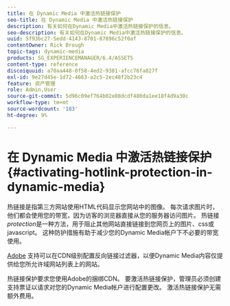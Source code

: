 ```yaml
---
title: 在 Dynamic Media 中激活热链接保护
seo-title: 在 Dynamic Media 中激活热链接保护
description: 有关如何在Dynamic Media中激活热链接保护的信息。
seo-description: 有关如何在Dynamic Media中激活热链接保护的信息。
uuid: 5f93bc27-5edd-4143-8701-87896c52f0af
contentOwner: Rick Brough
topic-tags: dynamic-media
products: SG_EXPERIENCEMANAGER/6.4/ASSETS
content-type: reference
discoiquuid: a70aa448-0f58-4ed2-9381-afcc76fa827f
exl-id: 9e27d45e-1d72-4663-a2c5-2ec48f2b23c4
feature: 资产管理
role: Admin,User
source-git-commit: 5d96c09ef764b02e08dcdf480da1ee18f4d9a30c
workflow-type: tm+mt
source-wordcount: '183'
ht-degree: 9%

---
```


# 在 Dynamic Media 中激活热链接保护 {#activating-hotlink-protection-in-dynamic-media}

热链接是指第三方网站使用HTML代码显示您网站中的图像。 每次请求图片时，他们都会使用您的带宽，因为访客的浏览器直接从您的服务器访问图片。 热链接&#x200B;*protection*&#x200B;是一种方法，用于阻止其他网站直接链接到您网页上的图片、css或javascript。 这种防护措施有助于减少您的Dynamic Media帐户下不必要的带宽使用。

[Adobe](https://helpx.adobe.com/support.html) 支持可以在CDN级别配置反向链接过滤器，以便Dynamic Media内容仅提供给您所允许域网站列表上的网站。

热链接保护要求您使用Adobe的捆绑CDN。 要激活热链接保护，管理员必须创建支持票证以请求对您的Dynamic Media帐户进行配置更改。 激活热链接保护无需额外费用。

